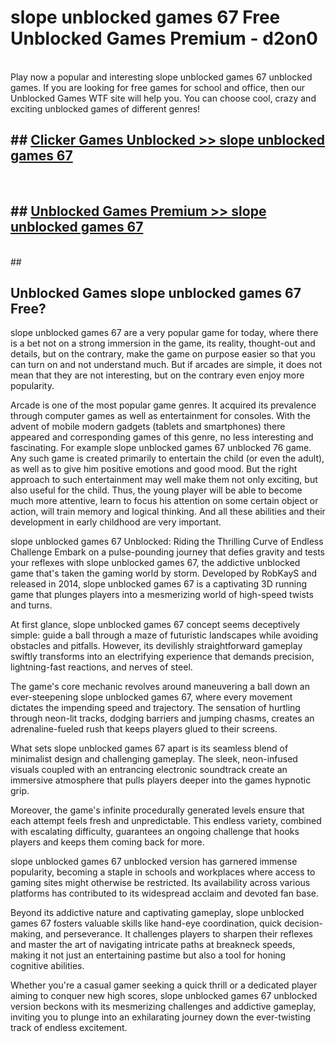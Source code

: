 # slope unblocked games 67  Free Unblocked Games Premium - d2on0 <br>
<br>
Play now a popular and interesting slope unblocked games 67 unblocked games. If you are looking for free games for school and office, then our Unblocked Games WTF site will help you. You can choose cool, crazy and exciting unblocked games of different genres!


## ##  [Clicker Games Unblocked >> slope unblocked games 67](https://lesson1.guru?title=slope_unblocked_games_67)
  <br>

##  ## [Unblocked Games Premium >> slope unblocked games 67](https://lesson1.guru?title=slope_unblocked_games_67)
  <br>
  ##



## Unblocked Games slope unblocked games 67 Free?

slope unblocked games 67 are a very popular game for today, where there is a bet not on a strong immersion in the game, its reality, thought-out and details, but on the contrary, make the game on purpose easier so that you can turn on and not understand much. But if arcades are simple, it does not mean that they are not interesting, but on the contrary even enjoy more popularity.

Arcade is one of the most popular game genres. It acquired its prevalence through computer games as well as entertainment for consoles. With the advent of mobile modern gadgets (tablets and smartphones) there appeared and corresponding games of this genre, no less interesting and fascinating. For example slope unblocked games 67 unblocked 76 game. Any such game is created primarily to entertain the child (or even the adult), as well as to give him positive emotions and good mood. But the right approach to such entertainment may well make them not only exciting, but also useful for the child. Thus, the young player will be able to become much more attentive, learn to focus his attention on some certain object or action, will train memory and logical thinking. And all these abilities and their development in early childhood are very important.

slope unblocked games 67 Unblocked: Riding the Thrilling Curve of Endless Challenge
Embark on a pulse-pounding journey that defies gravity and tests your reflexes with slope unblocked games 67, the addictive unblocked game that's taken the gaming world by storm. Developed by RobKayS and released in 2014, slope unblocked games 67 is a captivating 3D running game that plunges players into a mesmerizing world of high-speed twists and turns.

At first glance, slope unblocked games 67 concept seems deceptively simple: guide a ball through a maze of futuristic landscapes while avoiding obstacles and pitfalls. However, its devilishly straightforward gameplay swiftly transforms into an electrifying experience that demands precision, lightning-fast reactions, and nerves of steel.

The game's core mechanic revolves around maneuvering a ball down an ever-steepening slope unblocked games 67, where every movement dictates the impending speed and trajectory. The sensation of hurtling through neon-lit tracks, dodging barriers and jumping chasms, creates an adrenaline-fueled rush that keeps players glued to their screens.

What sets slope unblocked games 67 apart is its seamless blend of minimalist design and challenging gameplay. The sleek, neon-infused visuals coupled with an entrancing electronic soundtrack create an immersive atmosphere that pulls players deeper into the games hypnotic grip.

Moreover, the game's infinite procedurally generated levels ensure that each attempt feels fresh and unpredictable. This endless variety, combined with escalating difficulty, guarantees an ongoing challenge that hooks players and keeps them coming back for more.

slope unblocked games 67 unblocked version has garnered immense popularity, becoming a staple in schools and workplaces where access to gaming sites might otherwise be restricted. Its availability across various platforms has contributed to its widespread acclaim and devoted fan base.

Beyond its addictive nature and captivating gameplay, slope unblocked games 67 fosters valuable skills like hand-eye coordination, quick decision-making, and perseverance. It challenges players to sharpen their reflexes and master the art of navigating intricate paths at breakneck speeds, making it not just an entertaining pastime but also a tool for honing cognitive abilities.

Whether you're a casual gamer seeking a quick thrill or a dedicated player aiming to conquer new high scores, slope unblocked games 67 unblocked version beckons with its mesmerizing challenges and addictive gameplay, inviting you to plunge into an exhilarating journey down the ever-twisting track of endless excitement.
